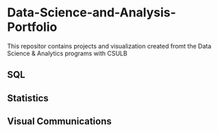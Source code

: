 # Data-Science-and-Analysis-Portfolio
This repositor contains projects and visualization created fromt the Data Science & Analytics programs with CSULB
## SQL
## Statistics
## Visual Communications
